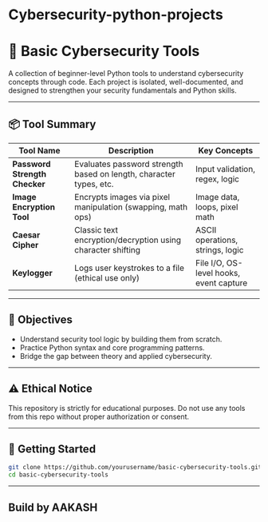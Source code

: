 # Cybersecurity-python-projects

# 🔐 Basic Cybersecurity Tools

A collection of beginner-level Python tools to understand cybersecurity concepts through code. Each project is isolated, well-documented, and designed to strengthen your security fundamentals and Python skills.


---

## 📦 Tool Summary

| Tool Name                  | Description                                                                 | Key Concepts                           |
|---------------------------|-----------------------------------------------------------------------------|----------------------------------------|
| **Password Strength Checker** | Evaluates password strength based on length, character types, etc.         | Input validation, regex, logic         |
| **Image Encryption Tool**     | Encrypts images via pixel manipulation (swapping, math ops)               | Image data, loops, pixel math          |
| **Caesar Cipher**             | Classic text encryption/decryption using character shifting               | ASCII operations, strings, logic       |
| **Keylogger**                 | Logs user keystrokes to a file (ethical use only)                         | File I/O, OS-level hooks, event capture|

---

## 🎯 Objectives

- Understand security tool logic by building them from scratch.
- Practice Python syntax and core programming patterns.
- Bridge the gap between theory and applied cybersecurity.

---
##  ⚠️ Ethical Notice
This repository is strictly for educational purposes. Do not use any tools from this repo without proper authorization or consent.

---

## 🚀 Getting Started

```bash
git clone https://github.com/yourusername/basic-cybersecurity-tools.git
cd basic-cybersecurity-tools
```
---

## Build by AAKASH
